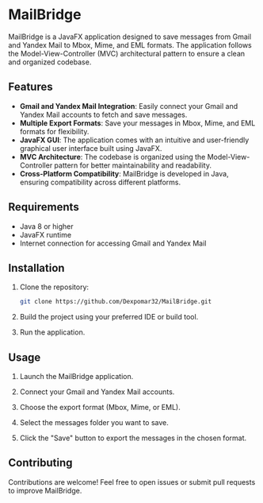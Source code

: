 # MailBridge

MailBridge is a JavaFX application designed to save messages from Gmail and Yandex Mail to Mbox, Mime, and EML formats. The application follows the Model-View-Controller (MVC) architectural pattern to ensure a clean and organized codebase.

## Features

- **Gmail and Yandex Mail Integration**: Easily connect your Gmail and Yandex Mail accounts to fetch and save messages.
- **Multiple Export Formats**: Save your messages in Mbox, Mime, and EML formats for flexibility.
- **JavaFX GUI**: The application comes with an intuitive and user-friendly graphical user interface built using JavaFX.
- **MVC Architecture**: The codebase is organized using the Model-View-Controller pattern for better maintainability and readability.
- **Cross-Platform Compatibility**: MailBridge is developed in Java, ensuring compatibility across different platforms.

## Requirements

- Java 8 or higher
- JavaFX runtime
- Internet connection for accessing Gmail and Yandex Mail

## Installation

1. Clone the repository:

    ```bash
    git clone https://github.com/Dexpomar32/MailBridge.git
    ```

2. Build the project using your preferred IDE or build tool.

3. Run the application.

## Usage

1. Launch the MailBridge application.

2. Connect your Gmail and Yandex Mail accounts.

3. Choose the export format (Mbox, Mime, or EML).

4. Select the messages folder you want to save.

5. Click the "Save" button to export the messages in the chosen format.

## Contributing
Contributions are welcome! Feel free to open issues or submit pull requests to improve MailBridge.
